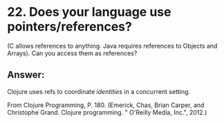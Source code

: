 # 22. Does your language use pointers/references? 

(C allows references to anything. Java requires references to Objects and Arrays). Can you access them as references?

## Answer:


Clojure uses refs to coordinate _identities_ in a concurrent setting.


From Clojure Programming, P. 180. (Emerick, Chas, Brian Carper, and Christophe Grand. Clojure programming. " O'Reilly Media, Inc.", 2012.)